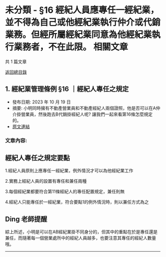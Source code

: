 # 未分類 - §16 經紀人員應專任一經紀業，並不得為自己或他經紀業執行仲介或代銷業務。但經所屬經紀業同意為他經紀業執行業務者，不在此限。 相關文章

共 1 篇文章

[返回總目錄](00_總目錄.md)

## 1. 經紀業管理條例 §16 ｜經紀人專任之規定

- 發布日期: 2023 年 10 月 19 日
- 摘要: 小明同時擁有不動產營業員和不動產經紀人兩個證照，他是否可以在A仲介掛營業員，然後跑去B代銷掛經紀人呢? 讓我們一起來看第16條怎麼規定的。
- [原文連結](https://www.jasper-realestate.com/%e7%b6%93%e7%b4%80%e6%a5%ad%e7%ae%a1%e7%90%86%e6%a2%9d%e4%be%8b-16-%e7%b6%93%e7%b4%80%e4%ba%ba-%e5%b0%88%e4%bb%bb%e4%b9%8b%e8%a6%8f%e5%ae%9a/)

### 文章內容:

## 經紀人專任之規定要點

1.經紀人員原則上應專任一經紀業，例外情況才可以為他經紀業工作

2.實務上經紀人員的設置有專任和兼任兩種

3.每個經紀業都要符合第11條經紀人的專任配置規定，兼任則無

4.經紀人只能專任於一經紀業，符合要點1的例外情況時，則以兼任方式為之

## Ding 老師提醒

綜上所述，小明是可以在AB經紀業掛不同身分的，但其中的重點在於是專任還是兼任，而隨著每一個營業處所中的經紀人員越多，也要注意其專任的經紀人數量哦。

---

